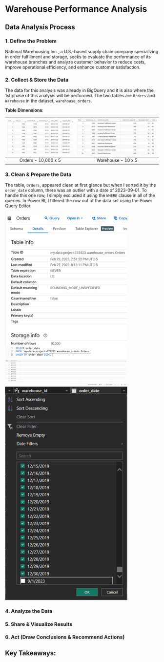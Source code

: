 # Warehouse Performance Analysis

## Data Analysis Process

### 1. Define the Problem
National Warehousing Inc., a U.S.-based supply chain company specializing in order fulfillment and storage, seeks to evaluate the performance of its warehouse branches and analyze customer behavior to reduce costs, improve operational efficiency, and enhance customer satisfaction.

### 2. Collect & Store the Data
The data for this analysis was already in BigQuery and it is also where the 1st phase of this analysis will be performed. The two tables are `Orders` and `Warehouse` in the dataset, `warehouse_orders`.

**Table Dimensions**:

|![](pics/orders-table.png)|![](pics/warehouse-table.png)|
|:-:|:-:|
|Orders - 10,000 x 5|Warehouse - 10 x 5|

### 3. Clean & Prepare the Data
The table, `Orders`, appeared clean at first glance but when I sorted it by the `order_date` column, there was an outlier with a date of 2023-09-01. To handle this one row, I simply excluded it using the `WHERE` clause in all of the queries. In Power BI, I filtered the row out of the data set using the Power Query Editor.

<img src="pics/orders-table-details.png" width=400px /> <img src="pics/orders-desc-query.png" width=400px />
<br>
<img src="pics/order_dates.png" width=400px /> <img src="pics/cleaning-orders-table-power-query.png" width=400px />


### 4. Analyze the Data

### 5. Share & Visualize Results

### 6. Act (Draw Conclusions & Recommend Actions)

## Key Takeaways: